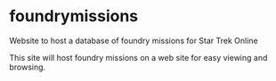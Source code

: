 # foundrymissions
Website to host a database of foundry missions for Star Trek Online

This site will host foundry missions on a web site for easy viewing and browsing.
